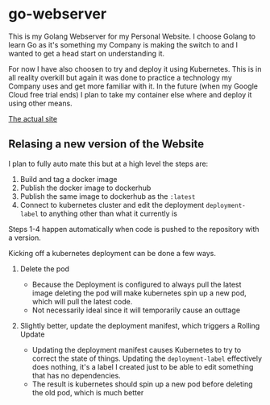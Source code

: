# go-webserver

This is my Golang Webserver for my Personal Website. I choose Golang to learn Go as it's something my Company is making the switch to and I wanted to get a head start on understanding it. 

For now I have also choosen to try and deploy it using Kubernetes. This is in all reality overkill but again it was done to practice a technology my Company uses and get more familiar with it. In the future (when my Google Cloud free trial ends) I plan to take my container else where and deploy it using other means.

[The actual site](https://tmpest.com/)

## Relasing a new version of the Website

I plan to fully auto mate this but at a high level the steps are:
1. Build and tag a docker image
2. Publish the docker image to dockerhub
3. Publish the same image to dockerhub as the `:latest`
4. Connect to kubernetes cluster and edit the deployment `deployment-label` to anything other than what it currently is

Steps 1-4 happen automatically when code is pushed to the repository with a version.

Kicking off a kubernetes deployment can be done a few ways.
1. Delete the pod
    * Because the Deployment is configured to always pull the latest image deleting the pod will make kubernetes spin up a new pod, which will pull the latest code. 
    * Not necessarily ideal since it will temporarily cause an outtage

2. Slightly better, update the deployment manifest, which triggers a Rolling Update
    * Updating the deployment manifest causes Kubernetes to try to correct the state of things. Updating the `deployment-label` effectively does nothing, it's a label I created just to be able to edit something that has no dependencies.
    * The result is kubernetes should spin up a new pod before deleting the old pod, which is much better
